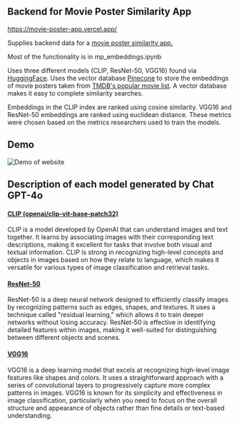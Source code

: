 ## Backend for Movie Poster Similarity App

https://movie-poster-app.vercel.app/

Supplies backend data for a [movie poster similarity app.](https://github.com/Eli-Jensen/movie-poster-app)

Most of the functionality is in mp_embeddings.ipynb

Uses three different models (CLIP, ResNet-50, VGG16) found via [HuggingFace](https://huggingface.co/). Uses the vector database [Pinecone](https://www.pinecone.io/) to store the embeddings of movie posters taken from [TMDB's popular movie list](https://developer.themoviedb.org/reference/movie-popular-list). A vector database makes it easy to complete similarity searches.

Embeddings in the CLIP index are ranked using cosine similarity. VGG16 and ResNet-50 embeddings are ranked using euclidean distance. These metrics were chosen based on the metrics researchers used to train the models.

## Demo
![Demo of website](https://github.com/Eli-Jensen/movie-poster-model/blob/main/movie_site_demo.gif)

## Description of each model generated by Chat GPT-4o
#### [CLIP (openai/clip-vit-base-patch32)](https://huggingface.co/openai/clip-vit-base-patch32)
CLIP is a model developed by OpenAI that can understand images and text together. It learns by associating images with their corresponding text descriptions, making it excellent for tasks that involve both visual and textual information. CLIP is strong in recognizing high-level concepts and objects in images based on how they relate to language, which makes it versatile for various types of image classification and retrieval tasks.

#### [ResNet-50]((https://huggingface.co/microsoft/resnet-50))
ResNet-50 is a deep neural network designed to efficiently classify images by recognizing patterns such as edges, shapes, and textures. It uses a technique called "residual learning," which allows it to train deeper networks without losing accuracy. ResNet-50 is effective in identifying detailed features within images, making it well-suited for distinguishing between different objects and scenes.

#### [VGG16](https://huggingface.co/timm/vgg16.tv_in1k)
VGG16 is a deep learning model that excels at recognizing high-level image features like shapes and colors. It uses a straightforward approach with a series of convolutional layers to progressively capture more complex patterns in images. VGG16 is known for its simplicity and effectiveness in image classification, particularly when you need to focus on the overall structure and appearance of objects rather than fine details or text-based understanding.
